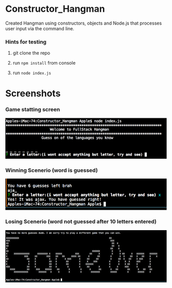 # Constructor_Hangman

Created Hangman using constructors, objects and Node.js that processes user input via the command line.

### Hints for testing
1. git clone the repo

2. run `npm install` from console

3. run `node index.js`

# Screenshots

### Game statting screen
![Start](/screenshots/start.png)

### Winning Scenerio (word is guessed)
![Winner](/screenshots/winner.png)

### Losing Scenerio (word not guessed after 10 letters entered)
![Loser](/screenshots/loser.png)
